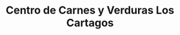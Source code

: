 ---
title: "Centro de Carnes y Verduras Los Cartagos"
url: /tres-rios/centro-de-carnes-y-verduras-los-cartagos/
shop: Metzgerei
---